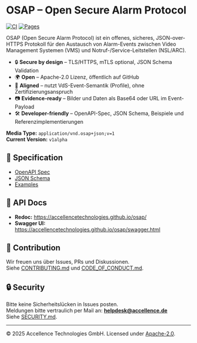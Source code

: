 # OSAP – Open Secure Alarm Protocol

[![CI](https://github.com/AccellenceTechnologies/osap/actions/workflows/ci.yml/badge.svg)](https://github.com/AccellenceTechnologies/osap/actions/workflows/ci.yml)
[![Pages](https://github.com/AccellenceTechnologies/osap/actions/workflows/pages.yml/badge.svg)](https://accellencetechnologies.github.io/osap/)

OSAP (Open Secure Alarm Protocol) ist ein offenes, sicheres, JSON-over-HTTPS Protokoll für den Austausch von Alarm-Events 
zwischen Video Management Systemen (VMS) und Notruf-/Service-Leitstellen (NSL/ARC).

- 🔒 **Secure by design** – TLS/HTTPS, mTLS optional, JSON Schema Validation  
- 🌍 **Open** – Apache-2.0 Lizenz, öffentlich auf GitHub  
- 🔗 **Aligned** – nutzt VdS-Event-Semantik (Profile), ohne Zertifizierungsanspruch  
- 📷 **Evidence-ready** – Bilder und Daten als Base64 oder URL im Event-Payload  
- 🛠️ **Developer-friendly** – OpenAPI-Spec, JSON Schema, Beispiele und Referenzimplementierungen  

**Media Type:** `application/vnd.osap+json;v=1`  
**Current Version:** `v1alpha`  

## 📑 Specification
- [OpenAPI Spec](./openapi.yaml)
- [JSON Schema](./schemas/osap-event.schema.json)
- [Examples](./examples/)

## 📖 API Docs
- **Redoc:** https://accellencetechnologies.github.io/osap/  
- **Swagger UI:** https://accellencetechnologies.github.io/osap/swagger.html

## 🤝 Contribution
Wir freuen uns über Issues, PRs und Diskussionen.  
Siehe [CONTRIBUTING.md](./CONTRIBUTING.md) und [CODE_OF_CONDUCT.md](./CODE_OF_CONDUCT.md).

## 🔒 Security
Bitte keine Sicherheitslücken in Issues posten.  
Meldungen bitte vertraulich per Mail an: **helpdesk@accellence.de**  
Siehe [SECURITY.md](./SECURITY.md).

---

© 2025 Accellence Technologies GmbH. Licensed under [Apache-2.0](./LICENSE).
